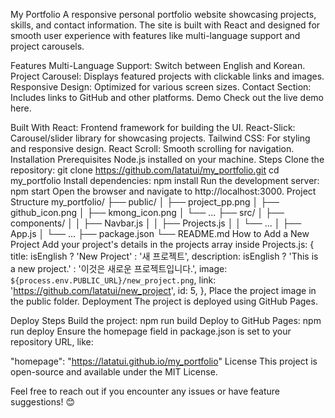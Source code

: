 My Portfolio
A responsive personal portfolio website showcasing projects, skills, and contact information. The site is built with React and designed for smooth user experience with features like multi-language support and project carousels.

Features
Multi-Language Support: Switch between English and Korean.
Project Carousel: Displays featured projects with clickable links and images.
Responsive Design: Optimized for various screen sizes.
Contact Section: Includes links to GitHub and other platforms.
Demo
Check out the live demo here.

Built With
React: Frontend framework for building the UI.
React-Slick: Carousel/slider library for showcasing projects.
Tailwind CSS: For styling and responsive design.
React Scroll: Smooth scrolling for navigation.
Installation
Prerequisites
Node.js installed on your machine.
Steps
Clone the repository:
git clone https://github.com/latatui/my_portfolio.git
cd my_portfolio
Install dependencies:
npm install
Run the development server:
npm start
Open the browser and navigate to http://localhost:3000.
Project Structure
my_portfolio/
├── public/
│   ├── project_pp.png
│   ├── github_icon.png
│   ├── kmong_icon.png
│   └── ...
├── src/
│   ├── components/
│   │   ├── Navbar.js
│   │   ├── Projects.js
│   │   └── ...
│   ├── App.js
│   └── ...
├── package.json
└── README.md
How to Add a New Project
Add your project's details in the projects array inside Projects.js:
{
  title: isEnglish ? 'New Project' : '새 프로젝트',
  description: isEnglish ? 'This is a new project.' : '이것은 새로운 프로젝트입니다.',
  image: `${process.env.PUBLIC_URL}/new_project.png`,
  link: 'https://github.com/latatui/new_project',
  id: 5,
},
Place the project image in the public folder.
Deployment
The project is deployed using GitHub Pages.

Deploy Steps
Build the project:
npm run build
Deploy to GitHub Pages:
npm run deploy
Ensure the homepage field in package.json is set to your repository URL, like:

"homepage": "https://latatui.github.io/my_portfolio"
License
This project is open-source and available under the MIT License.

Feel free to reach out if you encounter any issues or have feature suggestions! 😊
